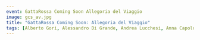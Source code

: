 ```yaml
---
event: GattaRossa Coming Soon Allegoria del Viaggio
image: gcs_av.jpg
title: "GattaRossa Coming Soon: Allegoria del Viaggio"
tags: [Alberto Gori, Alessandro Di Grande, Andrea Lucchesi, Anna Capolupo, Arte, Associazione La Stazione, Carlotta Mazzoli, Disegno, Giampaolo Coppini, Incisione, Luca Mauceri, Marco Zamburru, Pittura, San Miniato, Sara Bandini, Videoarte, Yasmine Dainelli]
---
```


